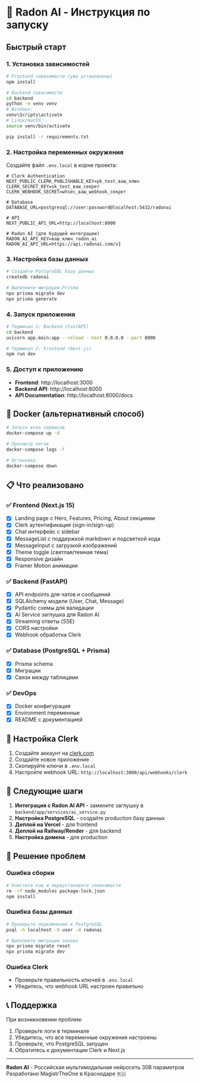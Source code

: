 # 🚀 Radon AI - Инструкция по запуску

## Быстрый старт

### 1. Установка зависимостей

```bash
# Frontend зависимости (уже установлены)
npm install

# Backend зависимости
cd backend
python -m venv venv
# Windows:
venv\Scripts\activate
# Linux/macOS:
source venv/bin/activate

pip install -r requirements.txt
```

### 2. Настройка переменных окружения

Создайте файл `.env.local` в корне проекта:

```env
# Clerk Authentication
NEXT_PUBLIC_CLERK_PUBLISHABLE_KEY=pk_test_ваш_ключ
CLERK_SECRET_KEY=sk_test_ваш_секрет
CLERK_WEBHOOK_SECRET=whsec_ваш_webhook_секрет

# Database
DATABASE_URL=postgresql://user:password@localhost:5432/radonai

# API
NEXT_PUBLIC_API_URL=http://localhost:8000

# Radon AI (для будущей интеграции)
RADON_AI_API_KEY=ваш_ключ_radon_ai
RADON_AI_API_URL=https://api.radonai.com/v1
```

### 3. Настройка базы данных

```bash
# Создайте PostgreSQL базу данных
createdb radonai

# Выполните миграции Prisma
npx prisma migrate dev
npx prisma generate
```

### 4. Запуск приложения

```bash
# Терминал 1: Backend (FastAPI)
cd backend
uvicorn app.main:app --reload --host 0.0.0.0 --port 8000

# Терминал 2: Frontend (Next.js)
npm run dev
```

### 5. Доступ к приложению

- **Frontend**: http://localhost:3000
- **Backend API**: http://localhost:8000
- **API Documentation**: http://localhost:8000/docs

## 🐳 Docker (альтернативный способ)

```bash
# Запуск всех сервисов
docker-compose up -d

# Просмотр логов
docker-compose logs -f

# Остановка
docker-compose down
```

## 📋 Что реализовано

### ✅ Frontend (Next.js 15)
- [x] Landing page с Hero, Features, Pricing, About секциями
- [x] Clerk аутентификация (sign-in/sign-up)
- [x] Chat интерфейс с sidebar
- [x] MessageList с поддержкой markdown и подсветкой кода
- [x] MessageInput с загрузкой изображений
- [x] Theme toggle (светлая/темная тема)
- [x] Responsive дизайн
- [x] Framer Motion анимации

### ✅ Backend (FastAPI)
- [x] API endpoints для чатов и сообщений
- [x] SQLAlchemy модели (User, Chat, Message)
- [x] Pydantic схемы для валидации
- [x] AI Service заглушка для Radon AI
- [x] Streaming ответы (SSE)
- [x] CORS настройки
- [x] Webhook обработка Clerk

### ✅ Database (PostgreSQL + Prisma)
- [x] Prisma schema
- [x] Миграции
- [x] Связи между таблицами

### ✅ DevOps
- [x] Docker конфигурация
- [x] Environment переменные
- [x] README с документацией

## 🔧 Настройка Clerk

1. Создайте аккаунт на [clerk.com](https://clerk.com)
2. Создайте новое приложение
3. Скопируйте ключи в `.env.local`
4. Настройте webhook URL: `http://localhost:3000/api/webhooks/clerk`

## 🎯 Следующие шаги

1. **Интеграция с Radon AI API** - замените заглушку в `backend/app/services/ai_service.py`
2. **Настройка PostgreSQL** - создайте production базу данных
3. **Деплой на Vercel** - для frontend
4. **Деплой на Railway/Render** - для backend
5. **Настройка домена** - для production

## 🐛 Решение проблем

### Ошибка сборки
```bash
# Очистите кэш и переустановите зависимости
rm -rf node_modules package-lock.json
npm install
```

### Ошибка базы данных
```bash
# Проверьте подключение к PostgreSQL
psql -h localhost -U user -d radonai

# Выполните миграции заново
npx prisma migrate reset
npx prisma migrate dev
```

### Ошибка Clerk
- Проверьте правильность ключей в `.env.local`
- Убедитесь, что webhook URL настроен правильно

## 📞 Поддержка

При возникновении проблем:
1. Проверьте логи в терминале
2. Убедитесь, что все переменные окружения настроены
3. Проверьте, что PostgreSQL запущен
4. Обратитесь к документации Clerk и Next.js

---

**Radon AI** - Российская мультимодальная нейросеть 30B параметров  
Разработано MagistrTheOne в Краснодаре 🇷🇺
